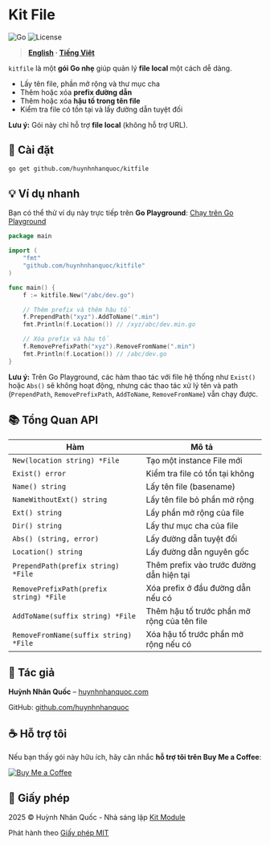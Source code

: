 
# Kit File
![Go](https://img.shields.io/badge/Go-1.21-blue)
![License](https://img.shields.io/badge/License-MIT-green)

> **[English](README.md) · [Tiếng Việt](README.vi.md)**

`kitfile` là một **gói Go nhẹ** giúp quản lý **file local** một cách dễ dàng.  

- Lấy tên file, phần mở rộng và thư mục cha  
- Thêm hoặc xóa **prefix đường dẫn**  
- Thêm hoặc xóa **hậu tố trong tên file**  
- Kiểm tra file có tồn tại và lấy đường dẫn tuyệt đối  

**Lưu ý:** Gói này chỉ hỗ trợ **file local** (không hỗ trợ URL).


## 🚀 Cài đặt

```bash
go get github.com/huynhnhanquoc/kitfile
````


## 💡 Ví dụ nhanh

Bạn có thể thử ví dụ này trực tiếp trên **Go Playground**: [Chạy trên Go Playground](https://go.dev/play/)

```go
package main

import (
    "fmt"
    "github.com/huynhnhanquoc/kitfile"
)

func main() {
    f := kitfile.New("/abc/dev.go")

    // Thêm prefix và thêm hậu tố
    f.PrependPath("xyz").AddToName(".min")
    fmt.Println(f.Location()) // /xyz/abc/dev.min.go

    // Xóa prefix và hậu tố
    f.RemovePrefixPath("xyz").RemoveFromName(".min")
    fmt.Println(f.Location()) // /abc/dev.go
}
```

**Lưu ý:** Trên Go Playground, các hàm thao tác với file hệ thống như `Exist()` hoặc `Abs()` sẽ không hoạt động, nhưng các thao tác xử lý tên và path (`PrependPath`, `RemovePrefixPath`, `AddToName`, `RemoveFromName`) vẫn chạy được.


## 📚 Tổng Quan API

| Hàm                                     | Mô tả                                       |
| --------------------------------------- | ------------------------------------------- |
| `New(location string) *File`            | Tạo một instance File mới                   |
| `Exist() error`                         | Kiểm tra file có tồn tại không              |
| `Name() string`                         | Lấy tên file (basename)                     |
| `NameWithoutExt() string`               | Lấy tên file bỏ phần mở rộng                |
| `Ext() string`                          | Lấy phần mở rộng của file                   |
| `Dir() string`                          | Lấy thư mục cha của file                    |
| `Abs() (string, error)`                 | Lấy đường dẫn tuyệt đối                     |
| `Location() string`                     | Lấy đường dẫn nguyên gốc                    |
| `PrependPath(prefix string) *File`      | Thêm prefix vào trước đường dẫn hiện tại    |
| `RemovePrefixPath(prefix string) *File` | Xóa prefix ở đầu đường dẫn nếu có           |
| `AddToName(suffix string) *File`        | Thêm hậu tố trước phần mở rộng của tên file |
| `RemoveFromName(suffix string) *File`   | Xóa hậu tố trước phần mở rộng nếu có        |


## 👤 Tác giả

**Huỳnh Nhân Quốc** – [huynhnhanquoc.com](https://huynhnhanquoc.com)

GitHub: [github.com/huynhnhanquoc](https://github.com/huynhnhanquoc)


## ☕ Hỗ trợ tôi

Nếu bạn thấy gói này hữu ích, hãy cân nhắc **hỗ trợ tôi trên Buy Me a Coffee**:

[![Buy Me a Coffee](https://img.shields.io/badge/Buy%20Me%20a%20Coffee-☕-ff813f)](https://www.buymeacoffee.com/huynhnhanquoc)


## 📄 Giấy phép

2025 © Huỳnh Nhân Quốc - Nhà sáng lập [Kit Module](https://kitmodule.com)  

Phát hành theo [Giấy phép MIT](https://github.com/huynhnhanquoc/kitfile/blob/master/LICENSE)

